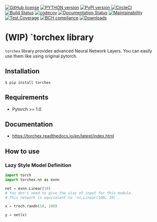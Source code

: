 [![GitHub license](https://img.shields.io/github/license/0h-n0/torchex.svg)](https://github.com/0h-n0/torchex)
[![PYTHON version](https://img.shields.io/badge/python-3.5,3.6-blue.svg)](https://github.com/0h-n0/torchex)
[![PyPI version](https://img.shields.io/pypi/v/torchex.svg)](https://badge.fury.io/py/torchex)
[![CircleCI](https://circleci.com/gh/0h-n0/torchex.svg?style=svg&circle-token=99e93ba7bf6433d0cd33adbec2fbd042d141353d)](https://circleci.com/gh/0h-n0/torchex)
[![Build Status](https://travis-ci.org/0h-n0/torchex.svg?branch=master)](https://travis-ci.org/0h-n0/torchex)
[![codecov](https://codecov.io/gh/0h-n0/torchex/branch/master/graph/badge.svg)](https://codecov.io/gh/0h-n0/torchex)
[![Documentation Status](https://readthedocs.org/projects/torchex/badge/?version=latest)](https://torchex.readthedocs.io/en/latest/?badge=latest)
[![Maintainability](https://api.codeclimate.com/v1/badges/7cd6c99f10d22db13ee8/maintainability)](https://codeclimate.com/github/0h-n0/torchex/maintainability)
[![Test Coverage](https://api.codeclimate.com/v1/badges/7cd6c99f10d22db13ee8/test_coverage)](https://codeclimate.com/github/0h-n0/torchex/test_coverage)
[![BCH compliance](https://bettercodehub.com/edge/badge/0h-n0/torchex?branch=master)](https://bettercodehub.com/)
[![Downloads](https://img.shields.io/pypi/dm/torchex.svg)](https://pypi.org/project/torchex/)

# (WIP) `torchex library

`torchex` library provides advanced Neural Network Layers. You can easily use them like using original pytorch.

## Installation

```
$ pip install torchex
```

## Requirements

* Pytorch >= 1.0

## Documentation

* https://torchex.readthedocs.io/en/latest/index.html

## How to use

### Lazy Style Model Definition

```python
import torch
import torchex.nn as exnn

net = exnn.Linear(10)
# You don't need to give the size of input for this module.
# This network is equivalent to `nn.Linear(100, 10)`.

x = troch.randn(10, 100)

y = net(x)
```


